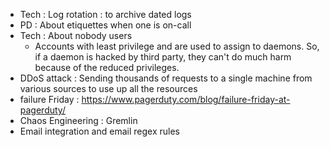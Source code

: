 - Tech : Log rotation : to archive dated logs
- PD : About etiquettes when one is on-call
- Tech : About nobody users
   * Accounts with least privilege and are used to assign to daemons. So, if a daemon is hacked by third party, they can't do much harm because of the reduced privileges.
- DDoS attack : Sending thousands of requests to a single machine from various sources to use up all the resources
- failure Friday : https://www.pagerduty.com/blog/failure-friday-at-pagerduty/
- Chaos Engineering : Gremlin
- Email integration and email regex rules
